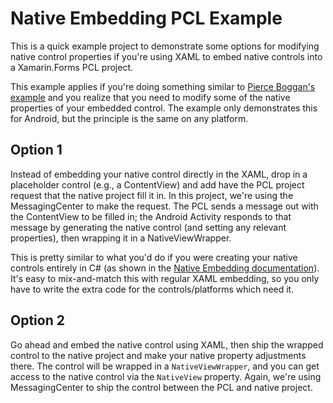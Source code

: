 # Native Embedding PCL Example

This is a quick example project to demonstrate some options for modifying native control properties if you're using XAML to embed native controls into a Xamarin.Forms PCL project.

This example applies if you're doing something similar to [Pierce Boggan's example](https://blog.xamarin.com/adding-bindable-native-views-directly-to-xaml/) and you realize that you need to modify some of the native properties of your embedded control. The example only demonstrates this for Android, but the principle is the same on any platform.

## Option 1

Instead of embedding your native control directly in the XAML, drop in a placeholder control (e.g., a ContentView) and add have the PCL project request that the native project fill it in. In this project, we're using the MessagingCenter to make the request. The PCL sends a message out with the ContentView to be filled in; the Android Activity responds to that message by generating the native control (and setting any relevant properties), then wrapping it in a NativeViewWrapper. 

This is pretty similar to what you'd do if you were creating your native controls entirely in C# (as shown in the [Native Embedding documentation](https://developer.xamarin.com/guides/xamarin-forms/user-interface/layouts/add-platform-controls/)). It's easy to mix-and-match this with regular XAML embedding, so you only have to write the extra code for the controls/platforms which need it.

## Option 2

Go ahead and embed the native control using XAML, then ship the wrapped control to the native project and make your native property adjustments there. The control will be wrapped in a `NativeViewWrapper`, and you can get access to the native control via the `NativeView` property. Again, we're using MessagingCenter to ship the control between the PCL and native project.